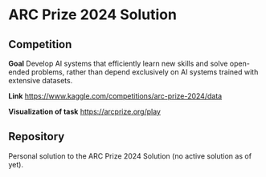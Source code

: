 # ARC Prize 2024 Solution

## Competition

**Goal** Develop AI systems that efficiently learn new skills and solve open-ended problems, rather than depend exclusively on AI systems trained with extensive datasets.

**Link** https://www.kaggle.com/competitions/arc-prize-2024/data

**Visualization of task** https://arcprize.org/play

## Repository

Personal solution to the ARC Prize 2024 Solution (no active solution as of yet).


